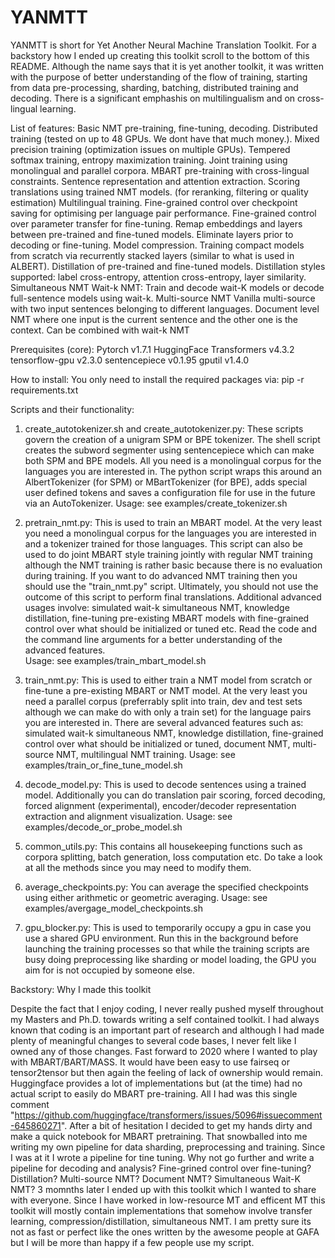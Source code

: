 # YANMTT

YANMTT is short for Yet Another Neural Machine Translation Toolkit. For a backstory how I ended up creating this toolkit scroll to the bottom of this README. Although the name says that it is yet another toolkit, it was written with the purpose of better understanding of the flow of training, starting from data pre-processing, sharding, batching, distributed training and decoding. There is a significant emphashis on multilingualism and on cross-lingual learning.

List of features:
Basic NMT pre-training, fine-tuning, decoding.
    Distributed training (tested on up to 48 GPUs. We dont have that much money.).
    Mixed precision training (optimization issues on multiple GPUs).
    Tempered softmax training, entropy maximization training.
    Joint training using monolingual and parallel corpora.
    MBART pre-training with cross-lingual constraints.
Sentence representation and attention extraction.
Scoring translations using trained NMT models. (for reranking, filtering or quality estimation)
Multilingual training.
    Fine-grained control over checkpoint saving for optimising per language pair performance.
Fine-grained control over parameter transfer for fine-tuning.
    Remap embeddings and layers between pre-trained and fine-tuned models.
    Eliminate layers prior to decoding or fine-tuning.
Model compression.
    Training compact models from scratch via recurrently stacked layers (similar to what is used in ALBERT).
    Distillation of pre-trained and fine-tuned models. Distillation styles supported: label cross-entropy, attention cross-entropy, layer similarity.
Simultaneous NMT
    Wait-k NMT: Train and decode wait-K models or decode full-sentence models using wait-k.
Multi-source NMT
    Vanilla multi-source with two input sentences belonging to different languages.
    Document level NMT where one input is the current sentence and the other one is the context.
    Can be combined with wait-k NMT
    
Prerequisites (core):
Pytorch v1.7.1
HuggingFace Transformers v4.3.2
tensorflow-gpu v2.3.0
sentencepiece v0.1.95
gputil v1.4.0

How to install:
You only need to install the required packages via: pip -r requirements.txt

Scripts and their functionality:
1. create_autotokenizer.sh and create_autotokenizer.py: These scripts govern the creation of a unigram SPM or BPE tokenizer. The shell script creates the subword segmenter using sentencepiece which can make both SPM and BPE models. All you need is a monolingual corpus for the languages you are interested in. The python script wraps this around an AlbertTokenizer (for SPM) or MBartTokenizer (for BPE), adds special user defined tokens and saves a configuration file for use in the future via an AutoTokenizer.
Usage: see examples/create_tokenizer.sh

2. pretrain_nmt.py: This is used to train an MBART model. At the very least you need a monolingual corpus for the languages you are interested in and a tokenizer trained for those languages. This script can also be used to do joint MBART style training jointly with regular NMT training although the NMT training is rather basic because there is no evaluation during training. If you want to do advanced NMT training then you should use the "train_nmt.py" script. Ultimately, you should not use the outcome of this script to perform final translations. Additional advanced usages involve: simulated wait-k simultaneous NMT, knowledge distillation, fine-tuning pre-existing MBART models with fine-grained control over what should be initialized or tuned etc. Read the code and the command line arguments for a better understanding of the advanced features.  
Usage: see examples/train_mbart_model.sh

3. train_nmt.py: This is used to either train a NMT model from scratch or fine-tune a pre-existing MBART or NMT model. At the very least you need a parallel corpus (preferrably split into train, dev and test sets although we can make do with only a train set) for the language pairs you are interested in. There are several advanced features such as: simulated wait-k simultaneous NMT, knowledge distillation, 
fine-grained control over what should be initialized or tuned, document NMT, multi-source NMT, multilingual NMT training.
Usage: see examples/train_or_fine_tune_model.sh

4. decode_model.py: This is used to decode sentences using a trained model. Additionally you can do translation pair scoring, forced decoding, forced alignment (experimental), encoder/decoder representation extraction and alignment visualization.
Usage: see examples/decode_or_probe_model.sh

5. common_utils.py: This contains all housekeeping functions such as corpora splitting, batch generation, loss computation etc. Do take a look at all the methods since you may need to modify them.

6. average_checkpoints.py: You can average the specified checkpoints using either arithmetic or geometric averaging.
Usage: see examples/avergage_model_checkpoints.sh

7. gpu_blocker.py: This is used to temporarily occupy a gpu in case you use a shared GPU environment. Run this in the background before launching the training processes so that while the training scripts are busy doing preprocessing like sharding or model loading, the GPU you aim for is not occupied by someone else.
 

Backstory: Why I made this toolkit

Despite the fact that I enjoy coding, I never really pushed myself throughout my Masters and Ph.D. towards writing a self contained toolkit. I had always known that coding is an important part of research and although I had made plenty of meaningful changes to several code bases, I never felt like I owned any of those changes. Fast forward to 2020 where I wanted to play with MBART/BART/MASS. It would have been easy to use fairseq or tensor2tensor but then again the feeling of lack of ownership would remain. Huggingface provides a lot of implementations but (at the time) had no actual script to easily do MBART pre-training. All I had was this single comment "https://github.com/huggingface/transformers/issues/5096#issuecomment-645860271". After a bit of hesitation I decided to get my hands dirty and make a quick notebook for MBART pretraining. That snowballed into me writing my own pipeline for data sharding, preprocessing and training. Since I was at it I wrote a pipeline for tine tuning. Why not go further and write a pipeline for decoding and analysis? Fine-grined control over fine-tuning? Distillation? Multi-source NMT? Document NMT? Simultaneous Wait-K NMT? 3 momnths later I ended up with this toolkit which I wanted to share with everyone. Since I have worked in low-resource MT and efficent MT this toolkit will mostly contain implementations that somehow involve transfer learning, compression/distillation, simultaneous NMT. I am pretty sure its not as fast or perfect like the ones written by the awesome people at GAFA but I will be more than happy if a few people use my script.